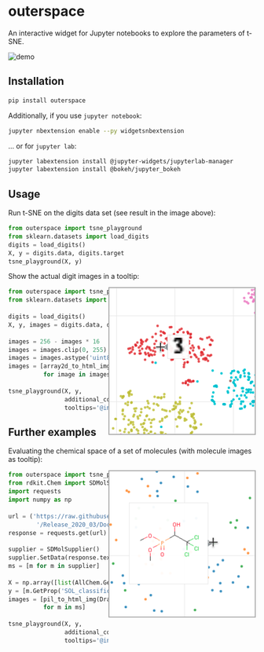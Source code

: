 outerspace
==========

An interactive widget for Jupyter notebooks to explore the parameters of t-SNE.

![demo](demo.gif)


Installation
------------

```bash
pip install outerspace
```

Additionally, if you use `jupyter notebook`:
```bash
jupyter nbextension enable --py widgetsnbextension
```

... or for `jupyter lab`:
```bash
jupyter labextension install @jupyter-widgets/jupyterlab-manager
jupyter labextension install @bokeh/jupyter_bokeh
```

Usage
-----

Run t-SNE on the digits data set (see result in the image above):

```python
from outerspace import tsne_playground
from sklearn.datasets import load_digits
digits = load_digits()
X, y = digits.data, digits.target
tsne_playground(X, y)
```

Show the actual digit images in a tooltip:

<img align="right" width="300px" src="tooltip_image.png">

```python
from outerspace import tsne_playground, array2d_to_html_img
from sklearn.datasets import load_digits

digits = load_digits()
X, y, images = digits.data, digits.target, digits.images

images = 256 - images * 16      # convert range and invert
images = images.clip(0, 255)    # clip values at 255
images = images.astype('uint8') # convert to uint8
images = [array2d_to_html_img(image, resize=(32,32))
          for image in images]  # convert to HTML images

tsne_playground(X, y,
                additional_columns=dict(images=images),
                tooltips='@images{safe}') # safe = don't escape HTML
```

Further examples
----------------

Evaluating the chemical space of a set of molecules (with molecule images as tooltip):

<img align="right" width="300px" src="https://github.com/sirbiscuit/outerspace/raw/master/tooltip_molecules.png">

```python
from outerspace import tsne_playground, pil_to_html_img
from rdkit.Chem import SDMolSupplier, Draw, AllChem
import requests
import numpy as np

url = ('https://raw.githubusercontent.com/rdkit/rdkit'
        '/Release_2020_03/Docs/Book/data/solubility.test.sdf')
response = requests.get(url)

supplier = SDMolSupplier()
supplier.SetData(response.text)
ms = [m for m in supplier]

X = np.array([list(AllChem.GetMACCSKeysFingerprint(m)) for m in ms])
y = [m.GetProp('SOL_classification') for m in ms]
images = [pil_to_html_img(Draw.MolToImage(m, size=(150, 150))) 
          for m in ms]

tsne_playground(X, y, 
                additional_columns=dict(images=images),
                tooltips='@images{safe}')
```